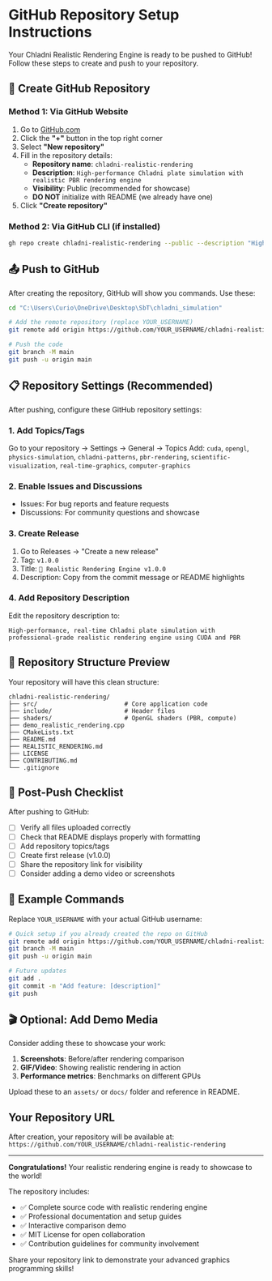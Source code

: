 # GitHub Repository Setup Instructions

Your Chladni Realistic Rendering Engine is ready to be pushed to GitHub! Follow these steps to create and push to your repository.

## 🚀 Create GitHub Repository

### Method 1: Via GitHub Website
1. Go to [GitHub.com](https://github.com)
2. Click the **"+"** button in the top right corner
3. Select **"New repository"**
4. Fill in the repository details:
   - **Repository name**: `chladni-realistic-rendering`
   - **Description**: `High-performance Chladni plate simulation with realistic PBR rendering engine`
   - **Visibility**: Public (recommended for showcase)
   - **DO NOT** initialize with README (we already have one)
5. Click **"Create repository"**

### Method 2: Via GitHub CLI (if installed)
```bash
gh repo create chladni-realistic-rendering --public --description "High-performance Chladni plate simulation with realistic PBR rendering engine"
```

## 📤 Push to GitHub

After creating the repository, GitHub will show you commands. Use these:

```bash
cd "C:\Users\Curio\OneDrive\Desktop\SbT\chladni_simulation"

# Add the remote repository (replace YOUR_USERNAME)
git remote add origin https://github.com/YOUR_USERNAME/chladni-realistic-rendering.git

# Push the code
git branch -M main
git push -u origin main
```

## 📋 Repository Settings (Recommended)

After pushing, configure these GitHub repository settings:

### 1. Add Topics/Tags
Go to your repository → Settings → General → Topics
Add: `cuda`, `opengl`, `physics-simulation`, `chladni-patterns`, `pbr-rendering`, `scientific-visualization`, `real-time-graphics`, `computer-graphics`

### 2. Enable Issues and Discussions
- Issues: For bug reports and feature requests
- Discussions: For community questions and showcase

### 3. Create Release
1. Go to Releases → "Create a new release"
2. Tag: `v1.0.0`
3. Title: `🎨 Realistic Rendering Engine v1.0.0`
4. Description: Copy from the commit message or README highlights

### 4. Add Repository Description
Edit the repository description to:
```
High-performance, real-time Chladni plate simulation with professional-grade realistic rendering engine using CUDA and PBR
```

## 🌟 Repository Structure Preview

Your repository will have this clean structure:
```
chladni-realistic-rendering/
├── src/                        # Core application code
├── include/                    # Header files
├── shaders/                    # OpenGL shaders (PBR, compute)
├── demo_realistic_rendering.cpp
├── CMakeLists.txt
├── README.md
├── REALISTIC_RENDERING.md
├── LICENSE
├── CONTRIBUTING.md
└── .gitignore
```

## 🎯 Post-Push Checklist

After pushing to GitHub:

- [ ] Verify all files uploaded correctly
- [ ] Check that README displays properly with formatting
- [ ] Add repository topics/tags
- [ ] Create first release (v1.0.0)
- [ ] Share the repository link for visibility
- [ ] Consider adding a demo video or screenshots

## 🔗 Example Commands

Replace `YOUR_USERNAME` with your actual GitHub username:

```bash
# Quick setup if you already created the repo on GitHub
git remote add origin https://github.com/YOUR_USERNAME/chladni-realistic-rendering.git
git branch -M main
git push -u origin main

# Future updates
git add .
git commit -m "Add feature: [description]"
git push
```

## 🎬 Optional: Add Demo Media

Consider adding these to showcase your work:
1. **Screenshots**: Before/after rendering comparison
2. **GIF/Video**: Showing realistic rendering in action
3. **Performance metrics**: Benchmarks on different GPUs

Upload these to an `assets/` or `docs/` folder and reference in README.

##  Your Repository URL

After creation, your repository will be available at:
`https://github.com/YOUR_USERNAME/chladni-realistic-rendering`

---

**Congratulations!** Your realistic rendering engine is ready to showcase to the world!

The repository includes:
- ✅ Complete source code with realistic rendering engine
- ✅ Professional documentation and setup guides  
- ✅ Interactive comparison demo
- ✅ MIT License for open collaboration
- ✅ Contribution guidelines for community involvement

Share your repository link to demonstrate your advanced graphics programming skills!